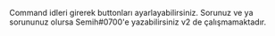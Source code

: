 Command idleri girerek buttonları ayarlayabilirsiniz. Sorunuz ve ya sorununuz olursa Semih#0700'e yazabilirsiniz
v2 de çalışmamaktadır.
